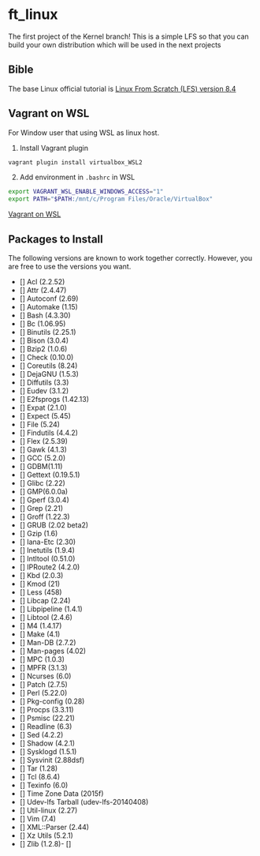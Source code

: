 # ft_linux
The first project of the Kernel branch! This is a simple LFS so that you can build your own distribution which will be used in the next projects

## Bible
The base Linux official tutorial is [Linux From Scratch (LFS) version 8.4](https://www.linuxfromscratch.org/museum/lfs-museum/8.4-systemd/LFS-BOOK-8.4-systemd-HTML)

## Vagrant on WSL
For Window user that using WSL as linux host.

1. Install Vagrant plugin
```sh
vagrant plugin install virtualbox_WSL2
```

2. Add environment in `.bashrc` in WSL
```sh
export VAGRANT_WSL_ENABLE_WINDOWS_ACCESS="1"
export PATH="$PATH:/mnt/c/Program Files/Oracle/VirtualBox"
```
[Vagrant on WSL](https://developer.hashicorp.com/vagrant/docs/other/wsl)


## Packages to Install
The following versions are known to work together correctly. However, you are free to use the versions you want.
- [] Acl (2.2.52)
- [] Attr (2.4.47)
- [] Autoconf (2.69)
- [] Automake (1.15)
- [] Bash (4.3.30)
- [] Bc (1.06.95)
- [] Binutils (2.25.1)
- [] Bison (3.0.4)
- [] Bzip2 (1.0.6)
- [] Check (0.10.0)
- [] Coreutils (8.24)
- [] DejaGNU (1.5.3)
- [] Diffutils (3.3)
- [] Eudev (3.1.2)
- [] E2fsprogs (1.42.13)
- [] Expat (2.1.0)
- [] Expect (5.45)
- [] File (5.24)
- [] Findutils (4.4.2)
- [] Flex (2.5.39)
- [] Gawk (4.1.3)
- [] GCC (5.2.0)
- [] GDBM(1.11)
- [] Gettext (0.19.5.1)
- [] Glibc (2.22)
- [] GMP(6.0.0a)
- [] Gperf (3.0.4)
- [] Grep (2.21)
- [] Groff (1.22.3)
- [] GRUB (2.02 beta2)
- [] Gzip (1.6)
- [] Iana-Etc (2.30)
- [] Inetutils (1.9.4)
- [] Intltool (0.51.0)
- [] IPRoute2 (4.2.0)
- [] Kbd (2.0.3)
- [] Kmod (21)
- [] Less (458)
- [] Libcap (2.24)
- [] Libpipeline (1.4.1)
- [] Libtool (2.4.6)
- [] M4 (1.4.17)
- [] Make (4.1)
- [] Man-DB (2.7.2)
- [] Man-pages (4.02)
- [] MPC (1.0.3)
- [] MPFR (3.1.3)
- [] Ncurses (6.0)
- [] Patch (2.7.5)
- [] Perl (5.22.0)
- [] Pkg-config (0.28)
- [] Procps (3.3.11)
- [] Psmisc (22.21)
- [] Readline (6.3)
- [] Sed (4.2.2)
- [] Shadow (4.2.1)
- [] Sysklogd (1.5.1)
- [] Sysvinit (2.88dsf)
- [] Tar (1.28)
- [] Tcl (8.6.4)
- [] Texinfo (6.0)
- [] Time Zone Data (2015f)
- [] Udev-lfs Tarball (udev-lfs-20140408)
- [] Util-linux (2.27)
- [] Vim (7.4)
- [] XML::Parser (2.44)
- [] Xz Utils (5.2.1)
- [] Zlib (1.2.8)- [] 